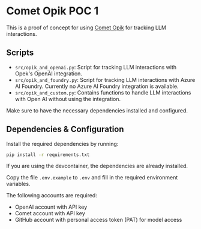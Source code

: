 # Comet Opik POC 1

This is a proof of concept for using [Comet Opik](https://docs.comet.com/llm/opik) for tracking LLM interactions.

## Scripts

- `src/opik_and_openai.py`: Script for tracking LLM interactions with Opek's OpenAI integration.
- `src/opik_and_foundry.py`: Script for tracking LLM interactions with Azure AI Foundry. Currently no Azure AI Foundry integration is available.
- `src/opik_and_custom.py`: Contains functions to handle LLM interactions with Open AI without using the integration.

Make sure to have the necessary dependencies installed and configured.

## Dependencies & Configuration

Install the required dependencies by running:

```bash
pip install -r requirements.txt
```

If you are using the devcontainer, the dependencies are already installed.

Copy the file `.env.example` to `.env` and fill in the required environment variables.

The following accounts are required:

- OpenAI account with API key
- Comet account with API key
- GitHub account with personal access token (PAT) for model access
